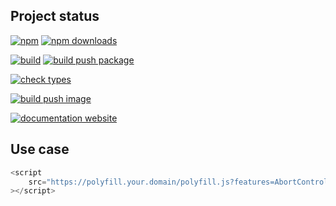 <!-- !/usr/bin/env markdown
-*- coding: utf-8 -*-
region header
Copyright Torben Sickert (info["~at~"]torben.website) 16.12.2012

License
-------

This library written by Torben Sickert stand under a creative commons naming
3.0 unported license. See https://creativecommons.org/licenses/by/3.0/deed.de
endregion -->

Project status
--------------

[![npm](https://img.shields.io/npm/v/polyfill-bundler?color=%23d55e5d&label=npm%20package%20version&logoColor=%23d55e5d&style=for-the-badge)](https://www.npmjs.com/package/polyfill-bundler)
[![npm downloads](https://img.shields.io/npm/dy/polyfill-bundler.svg?style=for-the-badge)](https://www.npmjs.com/package/polyfill-bundler)

[![build](https://img.shields.io/github/actions/workflow/status/thaibault/polyfill-bundler/build.yaml?style=for-the-badge)](https://github.com/thaibault/polyfill-bundler/actions/workflows/build.yaml)
[![build push package](https://img.shields.io/github/actions/workflow/status/thaibault/polyfill-bundler/build-package-and-push.yaml?label=build%20push%20package&style=for-the-badge)](https://github.com/thaibault/polyfill-bundler/actions/workflows/build-package-and-push.yaml)

[![check types](https://img.shields.io/github/actions/workflow/status/thaibault/polyfill-bundler/check-types.yaml?label=check%20types&style=for-the-badge)](https://github.com/thaibault/polyfill-bundler/actions/workflows/check-types.yaml)

[![build push image](https://img.shields.io/github/actions/workflow/status/thaibault/polyfill-bundler/build-image-periodically-2-branches.yaml?label=build%20push%20image&style=for-the-badge)](https://github.com/thaibault/polyfill-bundler/actions/workflows/build-image-periodically-2-branches.yaml)

[![documentation website](https://img.shields.io/website-up-down-green-red/https/torben.website/polyfill-bundler.svg?label=documentation-website&style=for-the-badge)](https://torben.website/polyfill-bundler)

Use case
--------

```JavaScript
<script
    src="https://polyfill.your.domain/polyfill.js?features=AbortController%2CArray.from"
></script>
```
